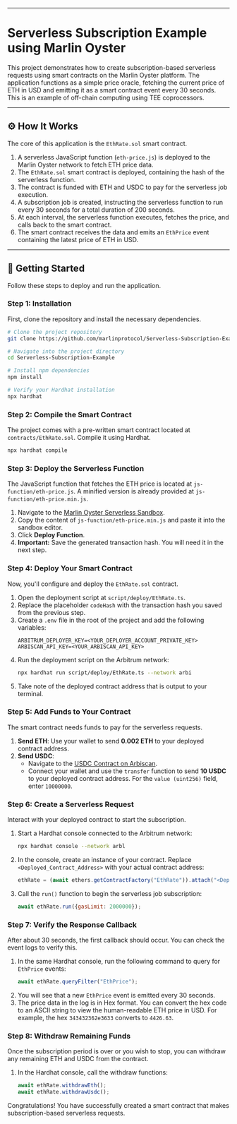 -----

# Serverless Subscription Example using Marlin Oyster
This project demonstrates how to create subscription-based serverless requests using smart contracts on the Marlin Oyster platform. The application functions as a simple price oracle, fetching the current price of ETH in USD and emitting it as a smart contract event every 30 seconds. This is an example of off-chain computing using TEE coprocessors.

-----

## ⚙️ How It Works

The core of this application is the `EthRate.sol` smart contract.

1.  A serverless JavaScript function (`eth-price.js`) is deployed to the Marlin Oyster network to fetch ETH price data.
2.  The `EthRate.sol` smart contract is deployed, containing the hash of the serverless function.
3.  The contract is funded with ETH and USDC to pay for the serverless job execution.
4.  A subscription job is created, instructing the serverless function to run every 30 seconds for a total duration of 200 seconds.
5.  At each interval, the serverless function executes, fetches the price, and calls back to the smart contract.
6.  The smart contract receives the data and emits an `EthPrice` event containing the latest price of ETH in USD.

-----

## 🚀 Getting Started

Follow these steps to deploy and run the application.

### Step 1: Installation

First, clone the repository and install the necessary dependencies.

```bash
# Clone the project repository
git clone https://github.com/marlinprotocol/Serverless-Subscription-Example.git

# Navigate into the project directory
cd Serverless-Subscription-Example

# Install npm dependencies
npm install 

# Verify your Hardhat installation
npx hardhat 
```

### Step 2: Compile the Smart Contract

The project comes with a pre-written smart contract located at `contracts/EthRate.sol`. Compile it using Hardhat.

```bash
npx hardhat compile 
```

### Step 3: Deploy the Serverless Function

The JavaScript function that fetches the ETH price is located at `js-function/eth-price.js`. A minified version is already provided at `js-function/eth-price.min.js`.

1.  Navigate to the [Marlin Oyster Serverless Sandbox](https://hub.marlin.org/oyster/serverless-sandbox/).
2.  Copy the content of `js-function/eth-price.min.js` and paste it into the sandbox editor.
3.  Click **Deploy Function**.
4.  **Important:** Save the generated transaction hash. You will need it in the next step.

### Step 4: Deploy Your Smart Contract

Now, you'll configure and deploy the `EthRate.sol` contract.

1.  Open the deployment script at `script/deploy/EthRate.ts`.
2.  Replace the placeholder `codeHash` with the transaction hash you saved from the previous step.
3.  Create a `.env` file in the root of the project and add the following variables:
    ```env
    ARBITRUM_DEPLOYER_KEY=<YOUR_DEPLOYER_ACCOUNT_PRIVATE_KEY>
    ARBISCAN_API_KEY=<YOUR_ARBISCAN_API_KEY>
    ```
4.  Run the deployment script on the Arbitrum network:
    ```bash
    npx hardhat run script/deploy/EthRate.ts --network arbi
    ```
5.  Take note of the deployed contract address that is output to your terminal.

### Step 5: Add Funds to Your Contract

The smart contract needs funds to pay for the serverless requests.

1.  **Send ETH**: Use your wallet to send **0.002 ETH** to your deployed contract address.
2.  **Send USDC**:
      * Navigate to the [USDC Contract on Arbiscan](https://www.google.com/search?q=https://arbiscan.io/address/0xaf88d065e77c8cC2239327C5EDb3A432268e5831%23writeProxy).
      * Connect your wallet and use the `transfer` function to send **10 USDC** to your deployed contract address. For the `value (uint256)` field, enter `10000000`.

### Step 6: Create a Serverless Request

Interact with your deployed contract to start the subscription.

1.  Start a Hardhat console connected to the Arbitrum network:
    ```bash
    npx hardhat console --network arbl
    ```
2.  In the console, create an instance of your contract. Replace `<Deployed_Contract_Address>` with your actual contract address:
    ```javascript
    ethRate = (await ethers.getContractFactory("EthRate")).attach("<Deployed_Contract_Address>");
    ```
3.  Call the `run()` function to begin the serverless job subscription:
    ```javascript
    await ethRate.run({gasLimit: 2000000});
    ```

### Step 7: Verify the Response Callback

After about 30 seconds, the first callback should occur. You can check the event logs to verify this.

1.  In the same Hardhat console, run the following command to query for `EthPrice` events:
    ```javascript
    await ethRate.queryFilter("EthPrice");
    ```
2.  You will see that a new `EthPrice` event is emitted every 30 seconds.
3.  The price data in the log is in Hex format. You can convert the hex code to an ASCII string to view the human-readable ETH price in USD. For example, the hex `343432362e3633` converts to `4426.63`.

### Step 8: Withdraw Remaining Funds

Once the subscription period is over or you wish to stop, you can withdraw any remaining ETH and USDC from the contract.

1.  In the Hardhat console, call the withdraw functions:
    ```javascript
    await ethRate.withdrawEth();
    await ethRate.withdrawUsdc();
    ```

Congratulations\! You have successfully created a smart contract that makes subscription-based serverless requests.
